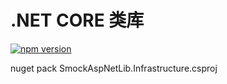 # .NET CORE 类库

[![npm version](https://d25lcipzij17d.cloudfront.net/badge.svg?id=js&type=6&v=1.0.2&x2=0)](https://www.nuget.org/packages/Smock.ExtensionsLib/)

nuget pack SmockAspNetLib.Infrastructure.csproj
